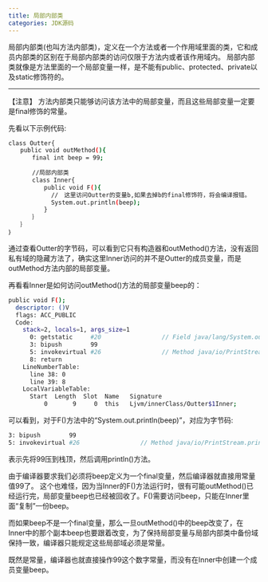 ```yaml
---
title: 局部内部类
categories: JDK源码
---
```


局部内部类(也叫方法内部类)，定义在一个方法或者一个作用域里面的类，它和成员内部类的区别在于局部内部类的访问仅限于方法内或者该作用域内。
局部内部类就像是方法里面的一个局部变量一样，是不能有public、protected、private以及static修饰符的。

<!--more-->

---

【注意】
方法内部类只能够访问该方法中的局部变量，而且这些局部变量一定要是final修饰的常量。

先看以下示例代码:

```bash
class Outter{
　　public void outMethod(){
　　　　final int beep = 99;
　　　　
　　　　//局部内部类
　　　　class Inner{
　　　　　　public void F(){
　　　　　　  //　这里访问Outter的变量b,如果去掉b的final修饰符，将会编译报错。
　　　　　　  System.out.println(beep);
　　　　　　}
　　　　｝
　　｝
｝
```
通过查看Outter的字节码，可以看到它只有构造器和outMethod()方法，没有返回私有域的隐藏方法了，确实这里Inner访问的并不是Outter的成员变量，而是outMethod方法内部的局部变量。

再看看Inner是如何访问outMethod()方法的局部变量beep的：
```bash
public void F();
  descriptor: ()V
  flags: ACC_PUBLIC
  Code:
    stack=2, locals=1, args_size=1
      0: getstatic     #20                 // Field java/lang/System.out:Ljava/io/PrintStream;
      3: bipush        99
      5: invokevirtual #26                 // Method java/io/PrintStream.println:(I)V
      8: return
    LineNumberTable:
      line 38: 0
      line 39: 8
    LocalVariableTable:
      Start  Length  Slot  Name   Signature
          0       9     0  this   Ljvm/innerClass/Outter$1Inner;
```
可以看到，对于F()方法中的“System.out.println(beep)”，对应为字节码:
```bash
3: bipush        99
5: invokevirtual #26                 // Method java/io/PrintStream.println:(I)V
```
表示先将99压到栈顶，然后调用println()方法。

由于编译器要求我们必须将beep定义为一个final变量，然后编译器就直接用常量值99了。
这个也难怪，因为当Inner的F()方法运行时，很有可能outMethod()已经运行完，局部变量beep也已经被回收了。F()需要访问beep，只能在Inner里面“复制”一份beep。

而如果beep不是一个final变量，那么一旦outMethod()中的beep改变了，在Inner中的那个副本beep也要跟着改变，为了保持局部变量与局部内部类中备份域保持一致，编译器只能规定这些局部域必须是常量。

既然是常量，编译器也就直接操作99这个数字常量，而没有在Inner中创建一个成员变量beep。
